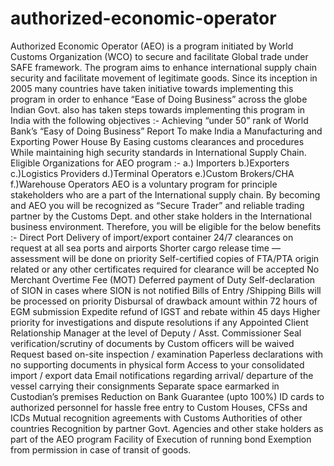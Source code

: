 # authorized-economic-operator
Authorized Economic Operator (AEO) is a program initiated by World Customs Organization (WCO) to secure and facilitate Global trade under SAFE framework. The program aims to enhance international supply chain security and facilitate movement of legitimate goods. Since its inception in 2005 many countries have taken initiative towards implementing this program in order to enhance “Ease of Doing Business” across the globe
Indian Govt. also has taken steps towards implementing this program in India with the following objectives :-
Achieving “under 50” rank of World Bank’s “Easy of Doing Business” Report
To make India a Manufacturing and Exporting Power House
By Easing customs clearances and procedures
While maintaining high security standards in International Supply Chain.
Eligible Organizations for AEO program :- a.) Importers b.)Exporters c.)Logistics Providers d.)Terminal Operators e.)Custom Brokers/CHA f.)Warehouse Operators
AEO is a voluntary program for principle stakeholders who are a part of the International supply chain.
By becoming and AEO you will be recognized as “Secure Trader” and reliable trading partner by the Customs Dept. and other stake holders in the International business environment. Therefore, you will be eligible for the below benefits :-
Direct Port Delivery of import/export container
24/7 clearances on request at all sea ports and airports
Shorter cargo release time — assessment will be done on priority
Self-certified copies of FTA/PTA origin related or any other certificates required for clearance will be accepted
No Merchant Overtime Fee (MOT)
Deferred payment of Duty
Self-declaration of SION in cases where SION is not notified
Bills of Entry /Shipping Bills will be processed on priority
Disbursal of drawback amount within 72 hours of EGM submission
Expedite refund of IGST and rebate within 45 days
Higher priority for investigations and dispute resolutions if any
Appointed Client Relationship Manager at the level of Deputy / Asst. Commissioner
Seal verification/scrutiny of documents by Custom officers will be waived
Request based on-site inspection / examination
Paperless declarations with no supporting documents in physical form
Access to your consolidated import / export data
Email notifications regarding arrival/ departure of the vessel carrying their consignments
Separate space earmarked in Custodian’s premises
Reduction on Bank Guarantee (upto 100%)
ID cards to authorized personnel for hassle free entry to Custom Houses, CFSs and ICDs
Mutual recognition agreements with Customs Authorities of other countries
Recognition by partner Govt. Agencies and other stake holders as part of the AEO program
Facility of Execution of running bond
Exemption from permission in case of transit of goods.
